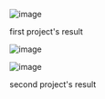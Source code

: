 ![image](https://github.com/user-attachments/assets/2f0965e8-f4e3-4391-8424-6b513e25739a)

first project's result 


![image](https://github.com/user-attachments/assets/d70e84cd-1aa5-4171-99cc-aa3a0b96ae25)


![image](https://github.com/user-attachments/assets/fabb5b8f-ca20-4d6b-a130-759d312c6880)

second project's result
